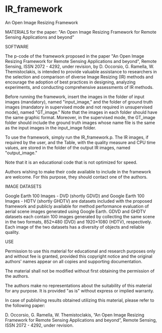# IR_framework
An Open Image Resizing Framework

MATERIALS for the paper:
"An Open Image Resizing Framework for Remote Sensing Applications and beyond”

SOFTWARE

The p-code of the framework proposed in the paper "An Open Image Resizing Framework for Remote Sensing Applications and beyond", Remote Sensing, ISSN 2072 - 4292, under revision, by D. Occorsio, G. Ramella, W. Themistoclakis, is intended to provide valuable assistance to researchers in the selection and comparison of diverse Image Resizing (IR) methods and encourage the adoption of best practices in designing, analyzing experiments, and conducting comprehensive assessments of IR methods. 
 
Before running the framework, insert the images in the folder of input images (mandatory), named "input_image," and the folder of ground truth images (mandatory in supervised mode and not required in unsupervised mode), named "GT_image." Note that the images in each folder should have the same graphic format. Moreover, in the supervised mode, the GT_image folder should include the ground truth images whose name file is the same as the input images in the input_image folder.
 
To use the framework, simply run the IR_framework.p. The IR images, if required by the user, and the Table, with the quality measure and CPU time values, are stored in the folder of the output IR images, named "output_image."

Note that it is an educational code that is not optimized for speed. 

Authors wishing to make their code available to include in the framework are welcome. For this purpose, they should contact one of the authors.

IMAGE DATASETS

Google Earth 100 Images - DVD (shortly GDVD) and Google Earth 100 Images - HDTV (shortly GHDTV) are datasets included with the proposed framework and publicly available for method performance evaluation of aerial scene images generated using Google Earth. 
GDVD and GHDTV datasets each contain 100 images generated by collecting the same scene in the two formats, 852×480 (DVD) and 1920×1080 (HDTV), respectively. Each image of the two datasets has a diversity of objects and reliable quality.

USE

Permission to use this material for educational and research purposes only and without fee is granted, provided this copyright notice and the original authors' names appear on all copies and supporting documentation.

The material shall not be modified without first obtaining the permission of the authors. 

The authors make no representations about the suitability of this material for any purpose. It is provided "as is" without express or implied warranty.

In case of publishing results obtained utilizing this material, please refer to the following paper:

D. Occorsio, G. Ramella, W. Themistoclakis, “An Open Image Resizing Framework for Remote Sensing Applications and beyond”, Remote Sensing, ISSN 2072 - 4292, under revision.


